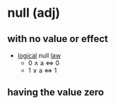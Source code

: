 # null (adj)

## with no value or effect

- [logical](logical-adj.md#following-or-able-to-follow-the-rules-of-logic-in-which-ideas-or-facts-are-based-on-other-true-ideas-or-facts) null [law](law-n.md#a-scientific-rule-that-somebody-has-stated-to-explain-a-natural-process)
  - 0 &#x2227; a &#x21D4; 0
  - 1 &#x2228; a &#x21D4; 1

## having the value zero